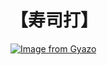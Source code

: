 # 【寿司打】 #

[![Image from Gyazo](https://i.gyazo.com/7c5749fc8ed77c21983cc762452399c6.jpg)](https://gyazo.com/7c5749fc8ed77c21983cc762452399c6)
